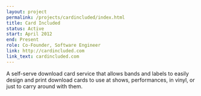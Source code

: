 ```yaml
---
layout: project
permalink: /projects/cardincluded/index.html
title: Card Included
status: Active
start: April 2012
end: Present
role: Co-Founder, Software Engineer
link: http://cardincluded.com
link_text: cardincluded.com
---
```


A self-serve download card service that allows bands and labels to easily design
and print download cards to use at shows, performances, in vinyl, or just to
carry around with them.

